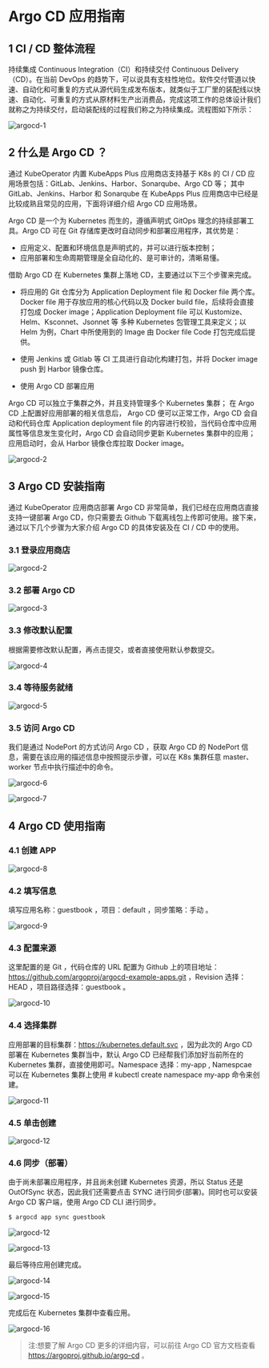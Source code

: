 # Argo CD 应用指南

## 1 CI / CD 整体流程

持续集成 Continuous Integration（CI）和持续交付 Continuous Delivery（CD）。在当前 DevOps 的趋势下，可以说具有支柱性地位。软件交付管道以快速、自动化和可重复的方式从源代码生成发布版本，就类似于工厂里的装配线以快速、自动化、可重复的方式从原材料生产出消费品，完成这项工作的总体设计我们就称之为持续交付，启动装配线的过程我们称之为持续集成。流程图如下所示：

![argocd-1](../img/guidelines/argocd/argocd-1.png )

## 2 什么是 Argo CD ？

通过 KubeOperator 内置 KubeApps Plus 应用商店支持基于 K8s 的 CI / CD 应用场景包括：GitLab、Jenkins、Harbor、Sonarqube、Argo CD 等；
其中 GitLab、Jenkins、Harbor 和 Sonarqube 在 KubeApps Plus 应用商店中已经是比较成熟且常见的应用，下面将详细介绍 Argo CD 应用场景。

Argo CD 是一个为 Kubernetes 而生的，遵循声明式 GitOps 理念的持续部署工具。Argo CD 可在 Git 存储库更改时自动同步和部署应用程序，其优势是：

- 应用定义、配置和环境信息是声明式的，并可以进行版本控制；
- 应用部署和生命周期管理是全自动化的、是可审计的，清晰易懂。
 
借助 Argo CD 在 Kubernetes 集群上落地 CD，主要通过以下三个步骤来完成。

-  将应用的 Git 仓库分为 Application Deployment file 和 Docker file 两个库。Docker file 用于存放应用的核心代码以及 Docker build file，后续将会直接打包成 Docker image；Application Deployment file 可以 Kustomize、Helm、Ksconnet、Jsonnet 等 多种 Kubernetes 包管理工具来定义；以 Helm 为例，Chart 中所使用到的 Image 由 Docker file Code 打包完成后提供。

-  使用 Jenkins 或 Gitlab 等 CI 工具进行自动化构建打包，并将 Docker image push 到 Harbor 镜像仓库。
-  使用 Argo CD 部署应用

Argo CD 可以独立于集群之外，并且支持管理多个 Kubernetes 集群；
在 Argo CD 上配置好应用部署的相关信息后， Argo CD 便可以正常工作，Argo CD 会自动和代码仓库 Application deployment file 的内容进行校验，当代码仓库中应用属性等信息发生变化时，Argo CD 会自动同步更新 Kubernetes 集群中的应用；
应用启动时，会从 Harbor 镜像仓库拉取 Docker image。

![argocd-2](../img/guidelines/argocd/ci-cd.png )


## 3 Argo CD 安装指南
 
通过 KubeOperator 应用商店部署 Argo CD 非常简单，我们已经在应用商店直接支持一键部署 Argo CD，你只需要去 Github 下载离线包上传即可使用。接下来，通过以下几个步骤为大家介绍 Argo CD 的具体安装及在 CI / CD 中的使用。

### 3.1 登录应用商店

![argocd-2](../img/guidelines/argocd/argocd-deploy.png )

### 3.2  部署 Argo CD

![argocd-3](../img/guidelines/argocd/argocd-deploy02.png )

### 3.3 修改默认配置

根据需要修改默认配置，再点击提交，或者直接使用默认参数提交。

![argocd-4](../img/guidelines/argocd/argocd-deploy03.png )

### 3.4 等待服务就绪

![argocd-5](../img/guidelines/argocd/argocd-deploy04.png )

### 3.5 访问 Argo CD

我们是通过 NodePort 的方式访问 Argo CD ，获取 Argo CD 的 NodePort 信息，需要在该应用的描述信息中按照提示步骤，可以在 K8s 集群任意 master、worker 节点中执行描述中的命令。

![argocd-6](../img/guidelines/argocd/argocd-deploy05.png )

![argocd-7](../img/guidelines/argocd/argocd-deploy06.png )

## 4 Argo CD 使用指南

### 4.1 创建 APP

![argocd-8](../img/guidelines/argocd/argocd-deploy07.png )

### 4.2 填写信息

填写应用名称：guestbook ，项目：default ，同步策略：手动 。

![argocd-9](../img/guidelines/argocd/argocd-deploy08.png )

### 4.3 配置来源

这里配置的是 Git ，代码仓库的 URL 配置为 Github 上的项目地址：https://github.com/argoproj/argocd-example-apps.git ，Revision 选择：HEAD ，项目路径选择：guestbook 。

![argocd-10](../img/guidelines/argocd/argocd-deploy09.png )

### 4.4 选择集群

应用部署的目标集群：https://kubernetes.default.svc ，因为此次的 Argo CD 部署在 Kubernetes 集群当中，默认 Argo CD 已经帮我们添加好当前所在的 Kubernetes 集群，直接使用即可。Namespace 选择：my-app , Namespcae 可以在 Kubernetes 集群上使用  # kubectl create namespace my-app 命令来创建。

![argocd-11](../img/guidelines/argocd/argocd-deploy10.png )

### 4.5 单击创建

![argocd-12](../img/guidelines/argocd/argocd-deploy11.png )


### 4.6 同步（部署）

由于尚未部署应用程序，并且尚未创建 Kubernetes 资源，所以 Status 还是 OutOfSync 状态，因此我们还需要点击 SYNC 进行同步(部署)。同时也可以安装 Argo CD 客户端，使用 Argo CD CLI 进行同步。

``` bash
$ argocd app sync guestbook
```

![argocd-12](../img/guidelines/argocd/argocd-deploy12.png )

![argocd-13](../img/guidelines/argocd/argocd-deploy13.png )

最后等待应用创建完成。

![argocd-14](../img/guidelines/argocd/argocd-deploy14.png )

![argocd-15](../img/guidelines/argocd/argocd-deploy15.png )

完成后在 Kubernetes 集群中查看应用。

![argocd-16](../img/guidelines/argocd/argocd-deploy16.png )


> 注:想要了解 Argo CD 更多的详细内容，可以前往 Argo CD 官方文档查看 https://argoproj.github.io/argo-cd 。









